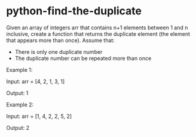 # python-find-the-duplicate

Given an array of integers arr that contains n+1 elements between 1 and n inclusive, create a function that returns the duplicate element (the element that appears more than once). Assume that:
- There is only one duplicate number
- The duplicate number can be repeated more than once

Example 1:

Input: arr = [4, 2, 1, 3, 1]

Output: 1

Example 2:

Input: arr = [1, 4, 2, 2, 5, 2]

Output: 2
